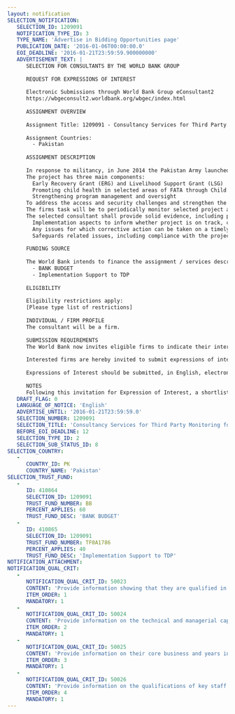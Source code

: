 ```yaml
---
layout: notification
SELECTION_NOTIFICATION: 
   SELECTION_ID: 1209091
   NOTIFICATION_TYPE_ID: 3
   TYPE_NAME: 'Advertise in Bidding Opportunities page'
   PUBLICATION_DATE: '2016-01-06T00:00:00.0'
   EOI_DEADLINE: '2016-01-21T23:59:59.900000000'
   ADVERTISEMENT_TEXT: |
      SELECTION FOR CONSULTANTS BY THE WORLD BANK GROUP
      
      REQUEST FOR EXPRESSIONS OF INTEREST
      
      Electronic Submissions through World Bank Group eConsultant2
      https://wbgeconsult2.worldbank.org/wbgec/index.html
      
      ASSIGNMENT OVERVIEW
      
      Assignment Title: 1209091 - Consultancy Services for Third Party Monitoring for the TDPERP
      
      Assignment Countries:
        - Pakistan
      
      ASSIGNMENT DESCRIPTION
      
      In response to militancy, in June 2014 the Pakistan Army launched a second security operation in five FATA Agencies, namely North Waziristan, South Waziristan, Orakzai, Kurram and Khyber. Approximately 340,000 families were displaced. With success of military operations in most areas, the Government has started the TDPs repatriation process. The World Bank has provided support to the Government of Pakistan (GoP) through the FATA Temporarily Displaced Persons Emergency Recovery Project (TDP ERP) to support early recovery of families affected by the militancy crisis, promote child health, and strengthen emergency response safety net delivery systems in affected areas of FATA. A Project Management Unit (PMU) is being established by the Economic Affairs Division (EAD) to serve as the central coordination platform between NADRA, the lead implementation agency and key FATA government agencies.
      The project has three main components:
      	Early Recovery Grant (ERG) and Livelihood Support Grant (LSG)
      	Promoting child health in selected areas of FATA through Child Wellness Grants (CWG)
      	Strengthening program management and oversight
      To address the access and security challenges and strengthen the program oversight, the World Bank is looking to engage third party monitoring to support the Bank activities in FATA. In particular, the firm will be an additional layer of oversight to strengthen Bank supervision tasks performed periodically under the project.
      The firms task will be to periodically monitor selected project activities and inputs/ outputs in the aforementioned agencies of FATA. This will include (i) periodic review of operational processes, activities, outputs, and results in the field; (ii) comparing the processes and activities  outlined in the Project Operations Manual to those being implemented in practice, to identify any deviations as well as areas where additional attention may be warranted. The firm will be expected to perform regular monitoring of operations at the One-Stop-Shops established by the implementation agency. The monitoring and oversight methodology will include periodic visits to project sites as well as interviews with beneficiaries and if required with local government officials, local institutions and communities. 
      The selected consultant shall provide solid evidence, including photographs, data, and recorded interviews to support the monitoring reports for all the monitoring and oversight activities carried out. The consultant will be required to provide periodic reports and recommendations for the project, specifically highlighting: 
      	Implementation aspects to inform whether project is on track, compliant with the implementation plan, and consistent with the implementation agencies reports;
      	Any issues for which corrective action can be taken on a timely basis.
      	Safeguards related issues, including compliance with the projects Environmental and Social Management Plan (ESMP). 
      
      FUNDING SOURCE
      
      The World Bank intends to finance the assignment / services described below under the following trust fund(s):
        - BANK BUDGET
        - Implementation Support to TDP
      
      ELIGIBILITY
      
      Eligibility restrictions apply:
      [Please type list of restrictions]
      
      INDIVIDUAL / FIRM PROFILE
      The consultant will be a firm. 
      
      SUBMISSION REQUIREMENTS
      The World Bank now invites eligible firms to indicate their interest in providing the services.  Interested firms must provide information indicating that they are qualified to perform the services (brochures, description of similar assignments, experience in similar conditions, availability of appropriate skills among staff, etc. for firms; CV and cover letter for individuals).  Please note that the total size of all attachments should be less than 5MB.  Consultants may associate to enhance their qualifications.
      
      Interested firms are hereby invited to submit expressions of interest.
      
      Expressions of Interest should be submitted, in English, electronically through World Bank Group eTendering (https://wbgeconsult2.worldbank.org/wbgec/index.html)
      
      NOTES
      Following this invitation for Expression of Interest, a shortlist of qualified firms will be formally invited to submit proposals.  Shortlisting and selection will be subject to the availability of funding.
   DRAFT_FLAG: 0
   LANGUAGE_OF_NOTICE: 'English'
   ADVERTISE_UNTIL: '2016-01-21T23:59:59.0'
   SELECTION_NUMBER: 1209091
   SELECTION_TITLE: 'Consultancy Services for Third Party Monitoring for the TDPERP'
   BEFORE_EOI_DEADLINE: 12
   SELECTION_TYPE_ID: 2
   SELECTION_SUB_STATUS_ID: 8
SELECTION_COUNTRY: 
   - 
      COUNTRY_ID: PK
      COUNTRY_NAME: 'Pakistan'
SELECTION_TRUST_FUND: 
   - 
      ID: 410864
      SELECTION_ID: 1209091
      TRUST_FUND_NUMBER: BB
      PERCENT_APPLIES: 60
      TRUST_FUND_DESC: 'BANK BUDGET'
   - 
      ID: 410865
      SELECTION_ID: 1209091
      TRUST_FUND_NUMBER: TF0A1786
      PERCENT_APPLIES: 40
      TRUST_FUND_DESC: 'Implementation Support to TDP'
NOTIFICATION_ATTACHMENT: 
NOTIFICATION_QUAL_CRIT: 
   - 
      NOTIFICATION_QUAL_CRIT_ID: 50023
      CONTENT: 'Provide information showing that they are qualified in the field of the assignment -- including having successfully executed at least one similar assignment in Pakistan, preferably in similar conditions'
      ITEM_ORDER: 1
      MANDATORY: 1
   - 
      NOTIFICATION_QUAL_CRIT_ID: 50024
      CONTENT: 'Provide information on the technical and managerial capabilities of the firm.'
      ITEM_ORDER: 2
      MANDATORY: 1
   - 
      NOTIFICATION_QUAL_CRIT_ID: 50025
      CONTENT: 'Provide information on their core business and years in business.'
      ITEM_ORDER: 3
      MANDATORY: 1
   - 
      NOTIFICATION_QUAL_CRIT_ID: 50026
      CONTENT: 'Provide information on the qualifications of key staff.'
      ITEM_ORDER: 4
      MANDATORY: 1
---
```


